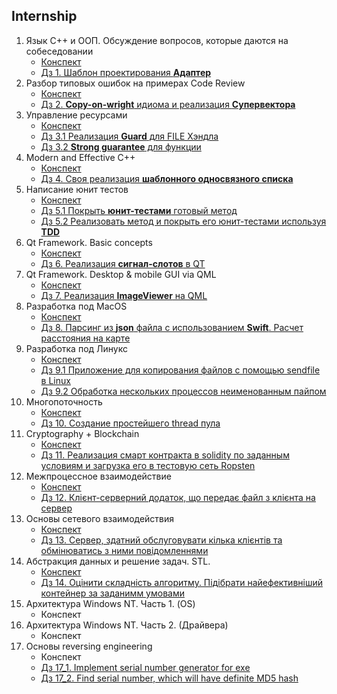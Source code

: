## Internship

1. Язык С++ и ООП. Обсуждение вопросов, которые даются на собеседовании
    + [Конспект](part1/)
    + [Дз 1. Шаблон проектирования **Адаптер**](part1/dz_1/)
2. Разбор типовых ошибок на примерах Code Review
    + [Конспект](part2/)
    + [Дз 2. **Сopy-on-wright** идиома и реализация **Супервектора**](part2/dz_2/)
3. Управление ресурсами
    + [Конспект](part3/)
    + [Дз 3.1 Реализация **Guard** для FILE Хэндла](part3/dz_3/)
    + [Дз 3.2 **Strong guarantee** для функции](part3/dz_3/)
4. Modern and Effective C++
    + [Конспект](part4/)
    + [Дз 4. Своя реализация **шаблонного односвязного списка**](part4/dz_4/)
5. Написание юнит тестов
    + [Конспект](part5/)
    + [Дз 5.1 Покрыть **юнит-тестами** готовый метод](part5/dz_5/)
    + [Дз 5.2 Реализовать метод и покрыть его юнит-тестами используя **TDD**](part5/dz_5/)
6. Qt Framework. Basic concepts
    + [Конспект](part6/)
    + [Дз 6. Реализация **сигнал-слотов** в QT](part6/dz_6/)
7. Qt Framework. Desktop & mobile GUI via QML
    + [Конспект](part7/)
    + [Дз 7. Реализация **ImageViewer** на QML](part7/dz_7/)
8. Разработка под MacOS
    + [Конспект](part8/)
    + [Дз 8. Парсинг из **json** файла с использованием **Swift**. Расчет расстояния на карте ](part8/dz_8/)
9. Разработка под Линукс
    + [Конспект](part9/)
    + [Дз 9.1 Приложение для копирования файлов с помощью sendfile в Linux](part9/dz_9/)
    + [Дз 9.2 Обработка нескольких процессов неименованным пайпом](part9/dz_9/)
10. Многопоточность
    + [Конспект](part10/)
    + [Дз 10. Создание простейшего thread пула](part10/dz_10/)
11. Cryptography + Blockchain
    + [Конспект](part11/)
    + [Дз 11. Реализация смарт контракта в solidity по заданным условиям и загрузка его в тестовую сеть Ropsten](part11/dz_11/)
12. Межпроцессное взаимодействие
    + [Конспект](part12/)
    + [Дз 12. Клієнт-серверний додаток, що передає файл з клієнта на сервер](part12/dz_12/)
13. Основы сетевого взаимодействия
    + [Конспект](part13/)
    + [Дз 13. Сервер, здатний обслуговувати кілька клієнтів та обмінюватись з ними повідомленнями](part13/dz_13/)
14. Абстракция данных и решение задач. STL.
    + [Конспект](part14/)
    + [Дз 14. Оцінити складність алгоритму. Підібрати найефективніший контейнер за заданимм умовами](part14/dz_14/)
15. Архитектура Windows NT. Часть 1. (OS)
    + Конспект
16. Архитектура Windows NT. Часть 2. (Драйвера)
    + Конспект
17. Основы reversing engineering
    + Конспект
    + [Дз 17_1. Implement serial number generator for exe](part17/dz_17/)
    + [Дз 17_2. Find serial number, which will have definite MD5 hash](part17/dz_17/)
